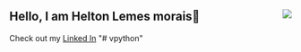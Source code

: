 ##  Hello, I am Helton Lemes morais🚀<img src="https://github-readme-stats.vercel.app/api/top-langs/?username=heltonlemesmorais&langs_count=12&layout=compact&theme=dark" align="right">
  

Check out my [Linked In](https://www.linkedin.com/in/helton-morais-838612166/)
"# vpython" 
 

